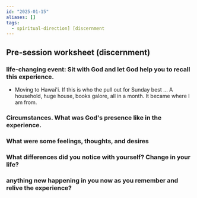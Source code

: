 ```yaml
---
id: "2025-01-15"
aliases: []
tags:
  - spiritual-direction] [discernment
---
```


## Pre-session worksheet (discernment)

### life-changing event: Sit with God and let God help you to recall this experience. 

- Moving to Hawai'i. If this is who the pull out for Sunday best … A household, huge house, books galore, all in a month. It became where I am from.

### Circumstances. What was God's presence like in the experience.

### What were some feelings, thoughts, and desires

### What differences did you notice with yourself? Change in your life?

### anything new happening in you now as you remember and relive the experience?



